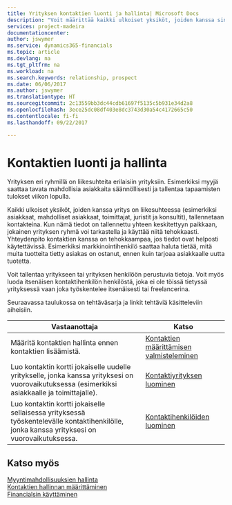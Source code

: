 ```yaml
---
title: Yrityksen kontaktien luonti ja hallinta| Microsoft Docs
description: "Voit määrittää kaikki ulkoiset yksiköt, joiden kanssa sinulla on liikesuhde, kontakteiksi. Kyse voi olla esimerkiksi prospekteista, asiakkaista, toimittajista ja konsulteista."
services: project-madeira
documentationcenter: 
author: jswymer
ms.service: dynamics365-financials
ms.topic: article
ms.devlang: na
ms.tgt_pltfrm: na
ms.workload: na
ms.search.keywords: relationship, prospect
ms.date: 06/06/2017
ms.author: jswymer
ms.translationtype: HT
ms.sourcegitcommit: 2c13559bb3dc44cdb61697f5135c5b931e34d2a8
ms.openlocfilehash: 3ece25dc08df403e8dc3743d30a54c4172665c50
ms.contentlocale: fi-fi
ms.lasthandoff: 09/22/2017

---
```

# <a name="creating-and-managing-contacts"></a>Kontaktien luonti ja hallinta
Yrityksen eri ryhmillä on liikesuhteita erilaisiin yrityksiin. Esimerkiksi myyjä saattaa tavata mahdollisia asiakkaita säännöllisesti ja tallentaa tapaamisten tulokset viikon lopulla.

Kaikki ulkoiset yksiköt, joiden kanssa yritys on liikesuhteessa (esimerkiksi asiakkaat, mahdolliset asiakkaat, toimittajat, juristit ja konsultit), tallennetaan kontakteina. Kun nämä tiedot on tallennettu yhteen keskitettyyn paikkaan, jokainen yrityksen ryhmä voi tarkastella ja käyttää niitä tehokkaasti. Yhteydenpito kontaktien kanssa on tehokkaampaa, jos tiedot ovat helposti käytettävissä. Esimerkiksi markkinointihenkilö saattaa haluta tietää, mitä muita tuotteita tietty asiakas on ostanut, ennen kuin tarjoaa asiakkaalle uutta tuotetta.

Voit tallentaa yritykseen tai yrityksen henkilöön perustuvia tietoja. Voit myös luoda itsenäisen kontaktihenkilön henkilöstä, joka ei ole töissä tietyssä yrityksessä vaan joka työskentelee itsenäisesti tai freelancerina.

Seuraavassa taulukossa on tehtäväsarja ja linkit tehtäviä käsitteleviin aiheisiin. 

| Vastaanottaja | Katso |
| --- | --- |
| Määritä kontaktien hallinta ennen kontaktien lisäämistä. |[Kontaktien määrittämisen valmisteleminen](marketing-setup-contacts.md) |
| Luo kontaktin kortti jokaiselle uudelle yritykselle, jonka kanssa yrityksesi on vuorovaikutuksessa (esimerkiksi asiakkaalle ja toimittajalle). |[Kontaktiyrityksen luominen](marketing-create-contact-companies.md) |
| Luo kontaktin kortti jokaiselle sellaisessa yrityksessä työskentelevälle kontaktihenkilölle, jonka kanssa yrityksesi on vuorovaikutuksessa. |[Kontaktihenkilöiden luominen](marketing-create-contact-persons.md) |

## <a name="see-also"></a>Katso myös
[Myyntimahdollisuuksien hallinta](marketing-manage-sales-opportunities.md)  
[Kontaktien hallinnan määrittäminen](marketing-setup-marketing.md)  
[Financialsin käyttäminen](ui-work-product.md)  


